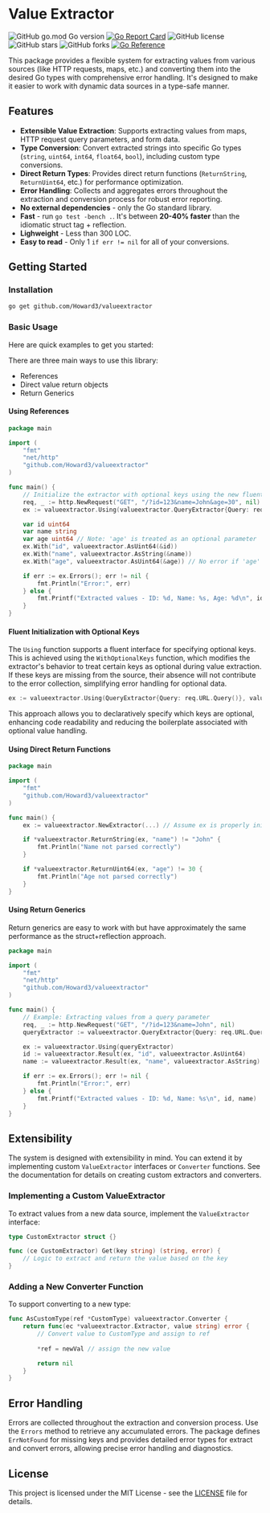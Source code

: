 # Value Extractor

![GitHub go.mod Go version](https://img.shields.io/github/go-mod/go-version/howard3/valueextractor)
[![Go Report Card](https://goreportcard.com/badge/github.com/Howard3/valueextractor)](https://goreportcard.com/report/github.com/Howard3/valueextractor)
![GitHub license](https://img.shields.io/github/license/Howard3/valueextractor)
![GitHub stars](https://img.shields.io/github/stars/Howard3/valueextractor?style=social)
![GitHub forks](https://img.shields.io/github/forks/Howard3/valueextractor?style=social)
[![Go Reference](https://pkg.go.dev/badge/github.com/Howard3/valueextractor.svg)](https://pkg.go.dev/github.com/Howard3/valueextractor)

This package provides a flexible system for extracting values from various sources (like HTTP requests, maps, etc.) and converting them into the desired Go types with comprehensive error handling. It's designed to make it easier to work with dynamic data sources in a type-safe manner.

## Features

- **Extensible Value Extraction**: Supports extracting values from maps, HTTP request query parameters, and form data.
- **Type Conversion**: Convert extracted strings into specific Go types (`string`, `uint64`, `int64`, `float64`, `bool`), including custom type conversions.
- **Direct Return Types**: Provides direct return functions (`ReturnString`, `ReturnUint64`, etc.) for performance optimization.
- **Error Handling**: Collects and aggregates errors throughout the extraction and conversion process for robust error reporting.
- **No external dependencies** - only the Go standard library.
- **Fast** - run `go test -bench .`. It's between **20-40% faster** than the idiomatic struct tag + reflection.
- **Lighweight** - Less than 300 LOC.
- **Easy to read** - Only 1 `if err != nil` for all of your conversions.
 
## Getting Started

### Installation

```sh
go get github.com/Howard3/valueextractor
```

### Basic Usage

Here are quick examples to get you started:

There are three main ways to use this library:
- References
- Direct value return objects
- Return Generics

#### Using References
```go
package main

import (
    "fmt"
    "net/http"
    "github.com/Howard3/valueextractor"
)

func main() {
    // Initialize the extractor with optional keys using the new fluent interface
    req, _ := http.NewRequest("GET", "/?id=123&name=John&age=30", nil)
    ex := valueextractor.Using(valueextractor.QueryExtractor{Query: req.URL.Query()}, valueextractor.WithOptionalKeys("age", "foo"))

    var id uint64
    var name string
    var age uint64 // Note: 'age' is treated as an optional parameter
    ex.With("id", valueextractor.AsUint64(&id))
    ex.With("name", valueextractor.AsString(&name))
    ex.With("age", valueextractor.AsUint64(&age)) // No error if 'age' is missing

    if err := ex.Errors(); err != nil {
        fmt.Println("Error:", err)
    } else {
        fmt.Printf("Extracted values - ID: %d, Name: %s, Age: %d\n", id, name, age)
    }
}
```

#### Fluent Initialization with Optional Keys

The `Using` function supports a fluent interface for specifying optional keys. This is achieved using the `WithOptionalKeys` function, which modifies the extractor's behavior to treat certain keys as optional during value extraction. If these keys are missing from the source, their absence will not contribute to the error collection, simplifying error handling for optional data.

```go
ex := valueextractor.Using(QueryExtractor{Query: req.URL.Query()}, valueextractor.WithOptionalKeys("age", "foo"))
```

This approach allows you to declaratively specify which keys are optional, enhancing code readability and reducing the boilerplate associated with optional value handling.

#### Using Direct Return Functions
```go
package main

import (
    "fmt"
    "github.com/Howard3/valueextractor"
)

func main() {
    ex := valueextractor.NewExtractor(...) // Assume ex is properly initialized

    if *valueextractor.ReturnString(ex, "name") != "John" {
        fmt.Println("Name not parsed correctly")
    }

    if *valueextractor.ReturnUint64(ex, "age") != 30 {
        fmt.Println("Age not parsed correctly")
    }
}
```

#### Using Return Generics
Return generics are easy to work with but have approximately the same performance as the struct+reflection approach.
```go
package main

import (
    "fmt"
    "net/http"
    "github.com/Howard3/valueextractor"
)

func main() {
    // Example: Extracting values from a query parameter
    req, _ := http.NewRequest("GET", "/?id=123&name=John", nil)
    queryExtractor := valueextractor.QueryExtractor{Query: req.URL.Query()}

    ex := valueextractor.Using(queryExtractor)
    id := valueextractor.Result(ex, "id", valueextractor.AsUint64)
    name := valueextractor.Result(ex, "name", valueextractor.AsString)

    if err := ex.Errors(); err != nil {
        fmt.Println("Error:", err)
    } else {
        fmt.Printf("Extracted values - ID: %d, Name: %s\n", id, name)
    }
}
```



## Extensibility

The system is designed with extensibility in mind. You can extend it by implementing custom `ValueExtractor` interfaces or `Converter` functions. See the documentation for details on creating custom extractors and converters.
### Implementing a Custom ValueExtractor

To extract values from a new data source, implement the `ValueExtractor` interface:

```go
type CustomExtractor struct {}

func (ce CustomExtractor) Get(key string) (string, error) {
    // Logic to extract and return the value based on the key
}
```

### Adding a New Converter Function

To support converting to a new type:

```go
func AsCustomType(ref *CustomType) valueextractor.Converter {
    return func(ec *valueextractor.Extractor, value string) error {
        // Convert value to CustomType and assign to ref
        
        *ref = newVal // assign the new value

        return nil
    }
}
```

## Error Handling

Errors are collected throughout the extraction and conversion process. Use the `Errors` method to retrieve any accumulated errors. The package defines `ErrNotFound` for missing keys and provides detailed error types for extract and convert errors, allowing precise error handling and diagnostics.

## License
This project is licensed under the MIT License - see the [LICENSE](LICENSE) file for details.

